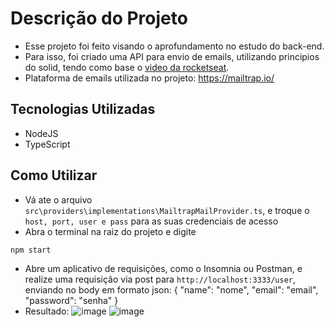# Descrição do Projeto
- Esse projeto foi feito visando o aprofundamento no estudo do back-end.
- Para isso, foi criado uma API para envio de emails, utilizando principios do solid, tendo como base o [video da rocketseat](https://www.youtube.com/watch?v=vAV4Vy4jfkc&list=WL&index=8&t=2353s).
- Plataforma de emails utilizada no projeto: https://mailtrap.io/

## Tecnologias Utilizadas
- NodeJS
- TypeScript

## Como Utilizar

- Vá ate o arquivo `src\providers\implementations\MailtrapMailProvider.ts`, e troque o `host, port, user e pass` para as suas credenciais de acesso
- Abra o terminal na raiz do projeto e digite 
```
npm start
```
- Abre um aplicativo de requisições, como o Insomnia ou Postman, e realize uma requisição via post para `http://localhost:3333/user`, enviando no body em formato json:
{
	"name": "nome",
	"email": "email",
	"password": "senha"
}
- Resultado:
![image](https://github.com/user-attachments/assets/b52f64ce-4c84-498b-b890-0878b073ffa3)
![image](https://github.com/user-attachments/assets/d9c1aa01-0e89-410b-8014-cb14916bf9b1)

